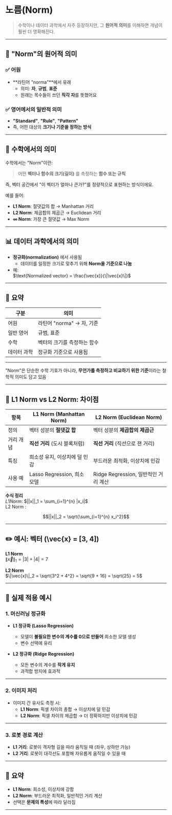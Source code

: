 # 노름(Norm)
> 수학이나 데이터 과학에서 자주 등장하지만,
> 그 **원어적 의미**를 이해하면 개념이 훨씬 더 명확해진다.

---

## 🧾 "Norm"의 원어적 의미

### ✅ 어원

- **라틴어 "norma"**에서 유래  
  - 의미: **자**, **규범**, **표준**
  - 원래는 목수들이 쓰던 **직각 자**를 뜻했어요

### ✅ 영어에서의 일반적 의미

- **"Standard"**, **"Rule"**, **"Pattern"**  
- 즉, 어떤 대상의 **크기나 기준을 정하는 방식**

---

## 📐 수학에서의 의미

수학에서는 "Norm"이란:

> 어떤 **벡터나 함수의 크기(길이)** 를 측정하는 **함수 또는 규칙**

즉, 벡터 공간에서 "이 벡터가 얼마나 큰가?"를 정량적으로 표현하는 방식이에요.

예를 들어:

- **L1 Norm**: 절댓값의 합 → Manhattan 거리  
- **L2 Norm**: 제곱합의 제곱근 → Euclidean 거리  
- **∞ Norm**: 가장 큰 절댓값 → Max Norm

---

## 📊 데이터 과학에서의 의미

- **정규화(normalization)** 에서 사용됨  
  - 데이터를 일정한 크기로 맞추기 위해 **Norm을 기준으로 나눔**
- 예:  
$\text{Normalized vector} = \frac{\vec{x}}{\|\vec{x}\|}$

---

## 🧠 요약

| 구분 | 의미 |
|------|------|
| 어원 | 라틴어 "norma" → 자, 기준 |
| 일반 영어 | 규범, 표준 |
| 수학 | 벡터의 크기를 측정하는 함수 |
| 데이터 과학 | 정규화 기준으로 사용됨 |

---

"Norm"은 단순한 수학 기호가 아니라, **무언가를 측정하고 비교하기 위한 기준**이라는 철학적 의미도 담고 있음  

---

## 📐 L1 Norm vs L2 Norm: 차이점

| 항목 | L1 Norm (Manhattan Norm) | L2 Norm (Euclidean Norm) |
|------|---------------------------|----------------------------|
| 정의 | 벡터 성분의 **절댓값 합** | 벡터 성분의 **제곱합의 제곱근** |
| 거리 개념 | **직선 거리** (도시 블록처럼) | **직선 거리** (직선으로 잰 거리) |
| 특징 | 희소성 유지, 이상치에 덜 민감 | 부드러운 최적화, 이상치에 민감 |
| 사용 예 | Lasso Regression, 희소 모델 | Ridge Regression, 일반적인 거리 계산 |

**수식 정리**  
$L1 Norm  :$   $||x||_1 = \sum_{i=1}^{n} |x_i|$  
L2 Norm  : 
 ```math
||x||_2 = \sqrt{\sum_{i=1}^{n} x_i^2}
```
---

## ✏️ 예시: 벡터 \(\vec{x} = [3, 4]\)

**L1 Norm**  
$\|\vec{x}\|_1 = |3| + |4| = 7$

**L2 Norm**  
$\|\vec{x}\|_2 = \sqrt{3^2 + 4^2} = \sqrt{9 + 16} = \sqrt{25} = 5$


---

## 🧠 실제 적용 예시

### 1. **머신러닝 정규화**

- **L1 정규화 (Lasso Regression)**  
  - 모델이 **불필요한 변수의 계수를 0으로 만들어** 희소한 모델 생성  
  - 변수 선택에 유리

- **L2 정규화 (Ridge Regression)**  
  - 모든 변수의 계수를 **작게 유지**  
  - 과적합 방지에 효과적

---

### 2. **이미지 처리**

- 이미지 간 유사도 측정 시:
  - **L1 Norm**: 픽셀 차이의 총합 → 이상치에 덜 민감  
  - **L2 Norm**: 픽셀 차이의 제곱합 → 더 정확하지만 이상치에 민감

---

### 3. **로봇 경로 계산**

- **L1 거리**: 로봇이 격자형 길을 따라 움직일 때 (좌우, 상하만 가능)  
- **L2 거리**: 로봇이 대각선도 포함해 자유롭게 움직일 수 있을 때

---

## 🎯 요약

- **L1 Norm**: 희소성, 이상치에 강함  
- **L2 Norm**: 부드러운 최적화, 일반적인 거리 계산  
- 선택은 **문제의 특성**에 따라 달라짐  

---

